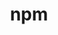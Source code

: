 ---
title: "npm"
layout: cache
categories: [package, develop]
meta: {"compilers": ["apple-clang@16.0.0", "gcc@10.5.0", "gcc@11.1.0", "gcc@11.4.0", "gcc@13.3.0"], "num_specs": 77, "num_specs_by_stack": {"data-vis-sdk": 13, "developer-tools-aarch64-linux-gnu": 13, "developer-tools-darwin": 12, "developer-tools-x86_64_v3-linux-gnu": 13, "e4s": 13, "e4s-neoverse-v2": 13, "root": 77}, "oss": ["centos7", "rhel8", "sequoia", "ubuntu20.04", "ubuntu22.04"], "platforms": ["darwin", "linux"], "stacks": ["data-vis-sdk", "developer-tools-aarch64-linux-gnu", "developer-tools-darwin", "developer-tools-x86_64_v3-linux-gnu", "e4s", "e4s-neoverse-v2", "root"], "targets": ["aarch64", "neoverse_v2", "x86_64_v3"], "versions": ["11.2.0"]}
spec_details: [{"compiler": "gcc@11.4.0", "hash": "2ibgwsvr2yi7s76s23wobneoar6q57xs", "os": "ubuntu22.04", "platform": "linux", "size": "-", "stacks": ["e4s-neoverse-v2", "root"], "target": "neoverse_v2", "variants": ["build_system=generic"], "versions": ["11.2.0"]}, {"compiler": "gcc@11.1.0", "hash": "2qgtosxmcl22jkn5uouyyvkn7viywv4v", "os": "ubuntu20.04", "platform": "linux", "size": "-", "stacks": ["data-vis-sdk", "root"], "target": "x86_64_v3", "variants": ["build_system=generic"], "versions": ["11.2.0"]}, {"compiler": "gcc@13.3.0", "hash": "3qksgponiqpt63cgjcphmoww5nlzygic", "os": "rhel8", "platform": "linux", "size": "-", "stacks": ["developer-tools-aarch64-linux-gnu", "root"], "target": "aarch64", "variants": ["build_system=generic"], "versions": ["11.2.0"]}, {"compiler": "apple-clang@16.0.0", "hash": "52wystnxzlu5sz73y7j2phmxisah6zgh", "os": "sequoia", "platform": "darwin", "size": "-", "stacks": ["developer-tools-darwin", "root"], "target": "aarch64", "variants": ["build_system=generic"], "versions": ["11.2.0"]}, {"compiler": "gcc@11.4.0", "hash": "5gk7a4zdehtqaarkvguffzdj4sclcndy", "os": "ubuntu22.04", "platform": "linux", "size": "-", "stacks": ["e4s-neoverse-v2", "root"], "target": "neoverse_v2", "variants": ["build_system=generic"], "versions": ["11.2.0"]}, {"compiler": "gcc@11.4.0", "hash": "5sc53kw32ausfb4v3f27zbxfone6l3sh", "os": "ubuntu22.04", "platform": "linux", "size": "-", "stacks": ["e4s", "root"], "target": "x86_64_v3", "variants": ["build_system=generic"], "versions": ["11.2.0"]}, {"compiler": "gcc@11.4.0", "hash": "5ydzz7vgnq2im7ekz5vd6wo7u6xjxudw", "os": "ubuntu22.04", "platform": "linux", "size": "-", "stacks": ["e4s-neoverse-v2", "root"], "target": "neoverse_v2", "variants": ["build_system=generic"], "versions": ["11.2.0"]}, {"compiler": "gcc@11.4.0", "hash": "6k4wiizrg4iinh7wfo7ytw572zpsrmpn", "os": "ubuntu22.04", "platform": "linux", "size": "-", "stacks": ["e4s-neoverse-v2", "root"], "target": "neoverse_v2", "variants": ["build_system=generic"], "versions": ["11.2.0"]}, {"compiler": "gcc@11.4.0", "hash": "74r6i7sxeisjwnnaz2h7yoxud23fprvj", "os": "ubuntu22.04", "platform": "linux", "size": "-", "stacks": ["e4s", "root"], "target": "x86_64_v3", "variants": ["build_system=generic"], "versions": ["11.2.0"]}, {"compiler": "gcc@11.4.0", "hash": "7jevchx6lruocrkglcqjll7badh3a6ia", "os": "ubuntu22.04", "platform": "linux", "size": "-", "stacks": ["e4s-neoverse-v2", "root"], "target": "neoverse_v2", "variants": ["build_system=generic"], "versions": ["11.2.0"]}, {"compiler": "gcc@11.1.0", "hash": "7lec4mm3dshcpyedrbcxpznwgg63ovox", "os": "ubuntu20.04", "platform": "linux", "size": "-", "stacks": ["data-vis-sdk", "root"], "target": "x86_64_v3", "variants": ["build_system=generic"], "versions": ["11.2.0"]}, {"compiler": "gcc@11.1.0", "hash": "a7fnjhgmeuv2fd2ef67pz25odds2cud4", "os": "ubuntu20.04", "platform": "linux", "size": "-", "stacks": ["data-vis-sdk", "root"], "target": "x86_64_v3", "variants": ["build_system=generic"], "versions": ["11.2.0"]}, {"compiler": "gcc@10.5.0", "hash": "agkoejxrfjkzeqmt65umljsgh5pqg45l", "os": "centos7", "platform": "linux", "size": "-", "stacks": ["developer-tools-x86_64_v3-linux-gnu", "root"], "target": "x86_64_v3", "variants": ["build_system=generic"], "versions": ["11.2.0"]}, {"compiler": "gcc@10.5.0", "hash": "b2j46htnm7xnuom4hhjx7zqagzinh23t", "os": "centos7", "platform": "linux", "size": "-", "stacks": ["developer-tools-x86_64_v3-linux-gnu", "root"], "target": "x86_64_v3", "variants": ["build_system=generic"], "versions": ["11.2.0"]}, {"compiler": "apple-clang@16.0.0", "hash": "bhgs4xsvcels7txe2aimafzs56outplv", "os": "sequoia", "platform": "darwin", "size": "-", "stacks": ["developer-tools-darwin", "root"], "target": "aarch64", "variants": ["build_system=generic"], "versions": ["11.2.0"]}, {"compiler": "gcc@11.1.0", "hash": "bmlcdnjanhbc3vdz46cyf2i6n6ebiax4", "os": "ubuntu20.04", "platform": "linux", "size": "-", "stacks": ["data-vis-sdk", "root"], "target": "x86_64_v3", "variants": ["build_system=generic"], "versions": ["11.2.0"]}, {"compiler": "gcc@10.5.0", "hash": "c2wlljvlxn3rflgyql5kwixdlqvn3fyi", "os": "centos7", "platform": "linux", "size": "-", "stacks": ["developer-tools-x86_64_v3-linux-gnu", "root"], "target": "x86_64_v3", "variants": ["build_system=generic"], "versions": ["11.2.0"]}, {"compiler": "gcc@11.4.0", "hash": "cchp73gmumyqs7thst5viryh3sra3jzu", "os": "ubuntu22.04", "platform": "linux", "size": "-", "stacks": ["e4s-neoverse-v2", "root"], "target": "neoverse_v2", "variants": ["build_system=generic"], "versions": ["11.2.0"]}, {"compiler": "gcc@13.3.0", "hash": "cstaowzsvbj75gurrn4wcyi3yuak3kbo", "os": "rhel8", "platform": "linux", "size": "-", "stacks": ["developer-tools-aarch64-linux-gnu", "root"], "target": "aarch64", "variants": ["build_system=generic"], "versions": ["11.2.0"]}, {"compiler": "gcc@13.3.0", "hash": "d2eun5onf5737nhzokulkywvnwqzo2ol", "os": "rhel8", "platform": "linux", "size": "-", "stacks": ["developer-tools-aarch64-linux-gnu", "root"], "target": "aarch64", "variants": ["build_system=generic"], "versions": ["11.2.0"]}, {"compiler": "apple-clang@16.0.0", "hash": "d6z6v6fcwg6afwqkmaettzvthuwjeb2w", "os": "sequoia", "platform": "darwin", "size": "-", "stacks": ["developer-tools-darwin", "root"], "target": "aarch64", "variants": ["build_system=generic"], "versions": ["11.2.0"]}, {"compiler": "gcc@11.4.0", "hash": "dote2bo4uqnomkvxbn35bb2hgu5v7ucl", "os": "ubuntu22.04", "platform": "linux", "size": "-", "stacks": ["e4s-neoverse-v2", "root"], "target": "neoverse_v2", "variants": ["build_system=generic"], "versions": ["11.2.0"]}, {"compiler": "apple-clang@16.0.0", "hash": "dzd4npsocr5mdtr45ulld7jwvtcs7g72", "os": "sequoia", "platform": "darwin", "size": "-", "stacks": ["developer-tools-darwin", "root"], "target": "aarch64", "variants": ["build_system=generic"], "versions": ["11.2.0"]}, {"compiler": "gcc@11.1.0", "hash": "dzn6pfiomyobtpwblbywjisylzay66gn", "os": "ubuntu20.04", "platform": "linux", "size": "-", "stacks": ["data-vis-sdk", "root"], "target": "x86_64_v3", "variants": ["build_system=generic"], "versions": ["11.2.0"]}, {"compiler": "gcc@11.4.0", "hash": "eaff77sfnjqgm6fdpdefasdbhngbz4sr", "os": "ubuntu22.04", "platform": "linux", "size": "-", "stacks": ["e4s", "root"], "target": "x86_64_v3", "variants": ["build_system=generic"], "versions": ["11.2.0"]}, {"compiler": "apple-clang@16.0.0", "hash": "eb4wrwgr3xbnbrrq5o33efzvdfhxa74l", "os": "sequoia", "platform": "darwin", "size": "-", "stacks": ["developer-tools-darwin", "root"], "target": "aarch64", "variants": ["build_system=generic"], "versions": ["11.2.0"]}, {"compiler": "gcc@10.5.0", "hash": "fouzmr3vgxcgdz4argnwzkfbqa7oqpg4", "os": "centos7", "platform": "linux", "size": "-", "stacks": ["developer-tools-x86_64_v3-linux-gnu", "root"], "target": "x86_64_v3", "variants": ["build_system=generic"], "versions": ["11.2.0"]}, {"compiler": "apple-clang@16.0.0", "hash": "fvg6l7itjl4efry6zweppu4bkqovr2ir", "os": "sequoia", "platform": "darwin", "size": "-", "stacks": ["developer-tools-darwin", "root"], "target": "aarch64", "variants": ["build_system=generic"], "versions": ["11.2.0"]}, {"compiler": "gcc@11.4.0", "hash": "fvpvu5pk3equj7pzmqjkmp2fpqotndbr", "os": "ubuntu22.04", "platform": "linux", "size": "-", "stacks": ["e4s", "root"], "target": "x86_64_v3", "variants": ["build_system=generic"], "versions": ["11.2.0"]}, {"compiler": "gcc@11.1.0", "hash": "hszvxcfkalpfn5yvwewaaffxrn7owmmu", "os": "ubuntu20.04", "platform": "linux", "size": "-", "stacks": ["data-vis-sdk", "root"], "target": "x86_64_v3", "variants": ["build_system=generic"], "versions": ["11.2.0"]}, {"compiler": "gcc@10.5.0", "hash": "hwlskoimj3hakoxrpgioijkwgulaax2t", "os": "centos7", "platform": "linux", "size": "-", "stacks": ["developer-tools-x86_64_v3-linux-gnu", "root"], "target": "x86_64_v3", "variants": ["build_system=generic"], "versions": ["11.2.0"]}, {"compiler": "gcc@13.3.0", "hash": "hxxwdpdhssisxse5eao3zgfvbjj5gbke", "os": "rhel8", "platform": "linux", "size": "-", "stacks": ["developer-tools-aarch64-linux-gnu", "root"], "target": "aarch64", "variants": ["build_system=generic"], "versions": ["11.2.0"]}, {"compiler": "gcc@13.3.0", "hash": "i6evdb4qrbbvnvakkpdkl64sptvddkpa", "os": "rhel8", "platform": "linux", "size": "-", "stacks": ["developer-tools-aarch64-linux-gnu", "root"], "target": "aarch64", "variants": ["build_system=generic"], "versions": ["11.2.0"]}, {"compiler": "gcc@10.5.0", "hash": "ifnl7jdssmpnsnlbtnamuuswi52ukliv", "os": "centos7", "platform": "linux", "size": "-", "stacks": ["developer-tools-x86_64_v3-linux-gnu", "root"], "target": "x86_64_v3", "variants": ["build_system=generic"], "versions": ["11.2.0"]}, {"compiler": "gcc@11.4.0", "hash": "ipiqyivtha3fpvmuj6k75avay2mfwg6o", "os": "ubuntu22.04", "platform": "linux", "size": "-", "stacks": ["e4s-neoverse-v2", "root"], "target": "neoverse_v2", "variants": ["build_system=generic"], "versions": ["11.2.0"]}, {"compiler": "gcc@13.3.0", "hash": "iq4jyptldjyf27gx4eryaqdn5koovv6x", "os": "rhel8", "platform": "linux", "size": "-", "stacks": ["developer-tools-aarch64-linux-gnu", "root"], "target": "aarch64", "variants": ["build_system=generic"], "versions": ["11.2.0"]}, {"compiler": "gcc@11.4.0", "hash": "j2wwmrnchbtwwotbegqicxeq7vryawlx", "os": "ubuntu22.04", "platform": "linux", "size": "-", "stacks": ["e4s", "root"], "target": "x86_64_v3", "variants": ["build_system=generic"], "versions": ["11.2.0"]}, {"compiler": "gcc@11.1.0", "hash": "kklafng5ox2wkrwgopzrrcum35ymifj5", "os": "ubuntu20.04", "platform": "linux", "size": "-", "stacks": ["data-vis-sdk", "root"], "target": "x86_64_v3", "variants": ["build_system=generic"], "versions": ["11.2.0"]}, {"compiler": "gcc@13.3.0", "hash": "lhnz4n5eiz4ei3euia66nqjl2tkotwpj", "os": "rhel8", "platform": "linux", "size": "-", "stacks": ["developer-tools-aarch64-linux-gnu", "root"], "target": "aarch64", "variants": ["build_system=generic"], "versions": ["11.2.0"]}, {"compiler": "apple-clang@16.0.0", "hash": "ma2fc3hbv6k2glqp4x2i2w647qyv7rbk", "os": "sequoia", "platform": "darwin", "size": "-", "stacks": ["developer-tools-darwin", "root"], "target": "aarch64", "variants": ["build_system=generic"], "versions": ["11.2.0"]}, {"compiler": "gcc@13.3.0", "hash": "mgktn6movd37fumfl4n2nhn4pdth2p7p", "os": "rhel8", "platform": "linux", "size": "-", "stacks": ["developer-tools-aarch64-linux-gnu", "root"], "target": "aarch64", "variants": ["build_system=generic"], "versions": ["11.2.0"]}, {"compiler": "gcc@13.3.0", "hash": "mhbsof67spn3wpbouwoyrfsg53jtevte", "os": "rhel8", "platform": "linux", "size": "-", "stacks": ["developer-tools-aarch64-linux-gnu", "root"], "target": "aarch64", "variants": ["build_system=generic"], "versions": ["11.2.0"]}, {"compiler": "gcc@11.4.0", "hash": "mhhnch67d45sajnzh2uaqdoipzg5vnuo", "os": "ubuntu22.04", "platform": "linux", "size": "-", "stacks": ["e4s-neoverse-v2", "root"], "target": "neoverse_v2", "variants": ["build_system=generic"], "versions": ["11.2.0"]}, {"compiler": "gcc@10.5.0", "hash": "mn5pda2jge45sacfonr7qej7lyxfmnfp", "os": "centos7", "platform": "linux", "size": "-", "stacks": ["developer-tools-x86_64_v3-linux-gnu", "root"], "target": "x86_64_v3", "variants": ["build_system=generic"], "versions": ["11.2.0"]}, {"compiler": "gcc@11.4.0", "hash": "mnwtdvtcn6fy6nwqh3g4htger7kdcreu", "os": "ubuntu22.04", "platform": "linux", "size": "-", "stacks": ["e4s", "root"], "target": "x86_64_v3", "variants": ["build_system=generic"], "versions": ["11.2.0"]}, {"compiler": "gcc@11.4.0", "hash": "mv6j666hrrp3xhppvztzoam6cylv3n32", "os": "ubuntu22.04", "platform": "linux", "size": "-", "stacks": ["e4s", "root"], "target": "x86_64_v3", "variants": ["build_system=generic"], "versions": ["11.2.0"]}, {"compiler": "gcc@11.4.0", "hash": "nqn3jayuaqqybkvoyhlxnktpz4h6zpds", "os": "ubuntu22.04", "platform": "linux", "size": "-", "stacks": ["e4s", "root"], "target": "x86_64_v3", "variants": ["build_system=generic"], "versions": ["11.2.0"]}, {"compiler": "apple-clang@16.0.0", "hash": "oc7xombwtpf65d5lf65rponwcdnzxxha", "os": "sequoia", "platform": "darwin", "size": "-", "stacks": ["developer-tools-darwin", "root"], "target": "aarch64", "variants": ["build_system=generic"], "versions": ["11.2.0"]}, {"compiler": "gcc@10.5.0", "hash": "oczdx2rya7ptqlroyhdiopretrcimoa3", "os": "centos7", "platform": "linux", "size": "-", "stacks": ["developer-tools-x86_64_v3-linux-gnu", "root"], "target": "x86_64_v3", "variants": ["build_system=generic"], "versions": ["11.2.0"]}, {"compiler": "gcc@13.3.0", "hash": "onfruzejzjcvhzuwwcbbavgu5kdbquyx", "os": "rhel8", "platform": "linux", "size": "-", "stacks": ["developer-tools-aarch64-linux-gnu", "root"], "target": "aarch64", "variants": ["build_system=generic"], "versions": ["11.2.0"]}, {"compiler": "gcc@10.5.0", "hash": "ow3wa3c5cdnqfmz3rb7b6zslnsvyglh2", "os": "centos7", "platform": "linux", "size": "-", "stacks": ["developer-tools-x86_64_v3-linux-gnu", "root"], "target": "x86_64_v3", "variants": ["build_system=generic"], "versions": ["11.2.0"]}, {"compiler": "gcc@11.4.0", "hash": "pkcrhzkt6s5lz4xwsoaboeme4m4ufypc", "os": "ubuntu22.04", "platform": "linux", "size": "-", "stacks": ["e4s", "root"], "target": "x86_64_v3", "variants": ["build_system=generic"], "versions": ["11.2.0"]}, {"compiler": "gcc@11.4.0", "hash": "pvp5gevsipicplyakuaqcu5wzbc62vdb", "os": "ubuntu22.04", "platform": "linux", "size": "-", "stacks": ["e4s", "root"], "target": "x86_64_v3", "variants": ["build_system=generic"], "versions": ["11.2.0"]}, {"compiler": "gcc@11.4.0", "hash": "qxf4tyuzu3zbswqictnuij4mc3m6eosv", "os": "ubuntu22.04", "platform": "linux", "size": "-", "stacks": ["e4s", "root"], "target": "x86_64_v3", "variants": ["build_system=generic"], "versions": ["11.2.0"]}, {"compiler": "apple-clang@16.0.0", "hash": "srt4hipnu5qvoi7aefswzrltauzhwu4u", "os": "sequoia", "platform": "darwin", "size": "-", "stacks": ["developer-tools-darwin", "root"], "target": "aarch64", "variants": ["build_system=generic"], "versions": ["11.2.0"]}, {"compiler": "gcc@13.3.0", "hash": "t4vu5u4vk3lcy6km4mghdegtnvtypiq7", "os": "rhel8", "platform": "linux", "size": "-", "stacks": ["developer-tools-aarch64-linux-gnu", "root"], "target": "aarch64", "variants": ["build_system=generic"], "versions": ["11.2.0"]}, {"compiler": "gcc@11.1.0", "hash": "tou52gp72akcoewzuxpkuphljosyzenb", "os": "ubuntu20.04", "platform": "linux", "size": "-", "stacks": ["data-vis-sdk", "root"], "target": "x86_64_v3", "variants": ["build_system=generic"], "versions": ["11.2.0"]}, {"compiler": "gcc@10.5.0", "hash": "turlez4x7a5cnfpde2vmphb2lm33w5ld", "os": "centos7", "platform": "linux", "size": "-", "stacks": ["developer-tools-x86_64_v3-linux-gnu", "root"], "target": "x86_64_v3", "variants": ["build_system=generic"], "versions": ["11.2.0"]}, {"compiler": "gcc@10.5.0", "hash": "usq6c34d6ebahiw2jgr3ddxrkg3c5owh", "os": "centos7", "platform": "linux", "size": "-", "stacks": ["developer-tools-x86_64_v3-linux-gnu", "root"], "target": "x86_64_v3", "variants": ["build_system=generic"], "versions": ["11.2.0"]}, {"compiler": "gcc@13.3.0", "hash": "uugmszdfdvgxyri7e7dmejvvzlo66lbh", "os": "rhel8", "platform": "linux", "size": "-", "stacks": ["developer-tools-aarch64-linux-gnu", "root"], "target": "aarch64", "variants": ["build_system=generic"], "versions": ["11.2.0"]}, {"compiler": "gcc@11.4.0", "hash": "vkytqq6ywpm64is2vecmcgwqre4xp4qs", "os": "ubuntu22.04", "platform": "linux", "size": "-", "stacks": ["e4s", "root"], "target": "x86_64_v3", "variants": ["build_system=generic"], "versions": ["11.2.0"]}, {"compiler": "gcc@11.1.0", "hash": "vsbaycpcej3ynz5nx7kitqlmbxob7kiq", "os": "ubuntu20.04", "platform": "linux", "size": "-", "stacks": ["data-vis-sdk", "root"], "target": "x86_64_v3", "variants": ["build_system=generic"], "versions": ["11.2.0"]}, {"compiler": "gcc@11.4.0", "hash": "vuwe4cqjz6n2ods2irvpfytvjbh7sqro", "os": "ubuntu22.04", "platform": "linux", "size": "-", "stacks": ["e4s", "root"], "target": "x86_64_v3", "variants": ["build_system=generic"], "versions": ["11.2.0"]}, {"compiler": "gcc@10.5.0", "hash": "wg5ijz4susmiuzbwgscwv5g3k5vvrvyg", "os": "centos7", "platform": "linux", "size": "-", "stacks": ["developer-tools-x86_64_v3-linux-gnu", "root"], "target": "x86_64_v3", "variants": ["build_system=generic"], "versions": ["11.2.0"]}, {"compiler": "gcc@11.4.0", "hash": "wi4bv4tspohvdltw4utthspbpuy5a6jf", "os": "ubuntu22.04", "platform": "linux", "size": "-", "stacks": ["e4s-neoverse-v2", "root"], "target": "neoverse_v2", "variants": ["build_system=generic"], "versions": ["11.2.0"]}, {"compiler": "apple-clang@16.0.0", "hash": "xwabgqc74xf2nznppzqbufscrzc3ke5t", "os": "sequoia", "platform": "darwin", "size": "-", "stacks": ["developer-tools-darwin", "root"], "target": "aarch64", "variants": ["build_system=generic"], "versions": ["11.2.0"]}, {"compiler": "gcc@13.3.0", "hash": "y2s24urvv2ygxeydz6pv4arhbvmznmvr", "os": "rhel8", "platform": "linux", "size": "-", "stacks": ["developer-tools-aarch64-linux-gnu", "root"], "target": "aarch64", "variants": ["build_system=generic"], "versions": ["11.2.0"]}, {"compiler": "gcc@11.1.0", "hash": "y4iaoykgagokqmovp63haonaqzobyr74", "os": "ubuntu20.04", "platform": "linux", "size": "-", "stacks": ["data-vis-sdk", "root"], "target": "x86_64_v3", "variants": ["build_system=generic"], "versions": ["11.2.0"]}, {"compiler": "gcc@11.4.0", "hash": "y7w2gm4wlhf2lv6omd3qeu5limyyd3s4", "os": "ubuntu22.04", "platform": "linux", "size": "-", "stacks": ["e4s-neoverse-v2", "root"], "target": "neoverse_v2", "variants": ["build_system=generic"], "versions": ["11.2.0"]}, {"compiler": "gcc@10.5.0", "hash": "ynpa5ikwf56u3tcrk2drj4sxrs7q6edb", "os": "centos7", "platform": "linux", "size": "-", "stacks": ["developer-tools-x86_64_v3-linux-gnu", "root"], "target": "x86_64_v3", "variants": ["build_system=generic"], "versions": ["11.2.0"]}, {"compiler": "gcc@11.4.0", "hash": "yvgwmsv2clcwkzzo77un7u7x7f6osjh2", "os": "ubuntu22.04", "platform": "linux", "size": "-", "stacks": ["e4s-neoverse-v2", "root"], "target": "neoverse_v2", "variants": ["build_system=generic"], "versions": ["11.2.0"]}, {"compiler": "gcc@11.4.0", "hash": "ywt3q5fsuv5hkik3gwwqixv6jyi3y25x", "os": "ubuntu22.04", "platform": "linux", "size": "-", "stacks": ["e4s-neoverse-v2", "root"], "target": "neoverse_v2", "variants": ["build_system=generic"], "versions": ["11.2.0"]}, {"compiler": "gcc@11.1.0", "hash": "z3w2ryxvs472gddvzb5jnvbsym6k23uo", "os": "ubuntu20.04", "platform": "linux", "size": "-", "stacks": ["data-vis-sdk", "root"], "target": "x86_64_v3", "variants": ["build_system=generic"], "versions": ["11.2.0"]}, {"compiler": "apple-clang@16.0.0", "hash": "z6searrnm2xnauhdyosh227dva6h4sbr", "os": "sequoia", "platform": "darwin", "size": "-", "stacks": ["developer-tools-darwin", "root"], "target": "aarch64", "variants": ["build_system=generic"], "versions": ["11.2.0"]}, {"compiler": "gcc@11.1.0", "hash": "z7czaw7ur5r3njhoxirfi47wdgaelwj5", "os": "ubuntu20.04", "platform": "linux", "size": "-", "stacks": ["data-vis-sdk", "root"], "target": "x86_64_v3", "variants": ["build_system=generic"], "versions": ["11.2.0"]}, {"compiler": "gcc@11.1.0", "hash": "zobw4rudvcfsgirsglm26j5ogphi33gu", "os": "ubuntu20.04", "platform": "linux", "size": "-", "stacks": ["data-vis-sdk", "root"], "target": "x86_64_v3", "variants": ["build_system=generic"], "versions": ["11.2.0"]}, {"compiler": "apple-clang@16.0.0", "hash": "zwhxbm66yx2qt7gskjirq7wdyhrcqjyy", "os": "sequoia", "platform": "darwin", "size": "-", "stacks": ["developer-tools-darwin", "root"], "target": "aarch64", "variants": ["build_system=generic"], "versions": ["11.2.0"]}]
---